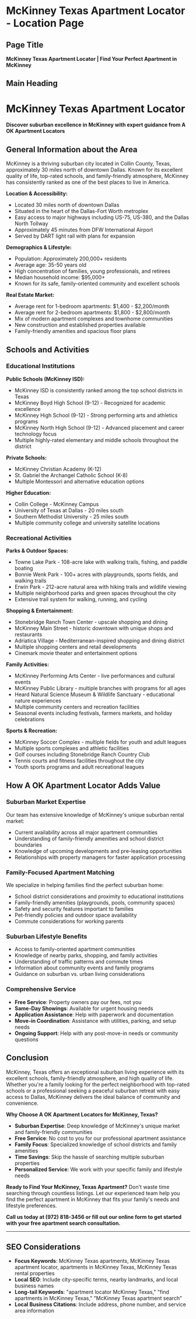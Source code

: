 # McKinney Texas Apartment Locator - Location Page

## Page Title
**McKinney Texas Apartment Locator | Find Your Perfect Apartment in McKinney**

## Main Heading
# McKinney Texas Apartment Locator

**Discover suburban excellence in McKinney with expert guidance from A OK Apartment Locators**

## General Information about the Area

McKinney is a thriving suburban city located in Collin County, Texas, approximately 30 miles north of downtown Dallas. Known for its excellent quality of life, top-rated schools, and family-friendly atmosphere, McKinney has consistently ranked as one of the best places to live in America.

**Location & Accessibility:**
- Located 30 miles north of downtown Dallas
- Situated in the heart of the Dallas-Fort Worth metroplex
- Easy access to major highways including US-75, US-380, and the Dallas North Tollway
- Approximately 45 minutes from DFW International Airport
- Served by DART light rail with plans for expansion

**Demographics & Lifestyle:**
- Population: Approximately 200,000+ residents
- Average age: 35-50 years old
- High concentration of families, young professionals, and retirees
- Median household income: $95,000+
- Known for its safe, family-oriented community and excellent schools

**Real Estate Market:**
- Average rent for 1-bedroom apartments: $1,400 - $2,200/month
- Average rent for 2-bedroom apartments: $1,800 - $2,800/month
- Mix of modern apartment complexes and townhome communities
- New construction and established properties available
- Family-friendly amenities and spacious floor plans

## Schools and Activities

### Educational Institutions
**Public Schools (McKinney ISD):**
- McKinney ISD is consistently ranked among the top school districts in Texas
- McKinney Boyd High School (9-12) - Recognized for academic excellence
- McKinney High School (9-12) - Strong performing arts and athletics programs
- McKinney North High School (9-12) - Advanced placement and career technology focus
- Multiple highly-rated elementary and middle schools throughout the district

**Private Schools:**
- McKinney Christian Academy (K-12)
- St. Gabriel the Archangel Catholic School (K-8)
- Multiple Montessori and alternative education options

**Higher Education:**
- Collin College - McKinney Campus
- University of Texas at Dallas - 20 miles south
- Southern Methodist University - 25 miles south
- Multiple community college and university satellite locations

### Recreational Activities
**Parks & Outdoor Spaces:**
- Towne Lake Park - 108-acre lake with walking trails, fishing, and paddle boating
- Bonnie Wenk Park - 100+ acres with playgrounds, sports fields, and walking trails
- Erwin Park - 212-acre natural area with hiking trails and wildlife viewing
- Multiple neighborhood parks and green spaces throughout the city
- Extensive trail system for walking, running, and cycling

**Shopping & Entertainment:**
- Stonebridge Ranch Town Center - upscale shopping and dining
- McKinney Main Street - historic downtown with unique shops and restaurants
- Adriatica Village - Mediterranean-inspired shopping and dining district
- Multiple shopping centers and retail developments
- Cinemark movie theater and entertainment options

**Family Activities:**
- McKinney Performing Arts Center - live performances and cultural events
- McKinney Public Library - multiple branches with programs for all ages
- Heard Natural Science Museum & Wildlife Sanctuary - educational nature experiences
- Multiple community centers and recreation facilities
- Seasonal events including festivals, farmers markets, and holiday celebrations

**Sports & Recreation:**
- McKinney Soccer Complex - multiple fields for youth and adult leagues
- Multiple sports complexes and athletic facilities
- Golf courses including Stonebridge Ranch Country Club
- Tennis courts and fitness facilities throughout the city
- Youth sports programs and adult recreational leagues

## How A OK Apartment Locator Adds Value

### Suburban Market Expertise
Our team has extensive knowledge of McKinney's unique suburban rental market:
- Current availability across all major apartment communities
- Understanding of family-friendly amenities and school district boundaries
- Knowledge of upcoming developments and pre-leasing opportunities
- Relationships with property managers for faster application processing

### Family-Focused Apartment Matching
We specialize in helping families find the perfect suburban home:
- School district considerations and proximity to educational institutions
- Family-friendly amenities (playgrounds, pools, community spaces)
- Safety and security features important to families
- Pet-friendly policies and outdoor space availability
- Commute considerations for working parents

### Suburban Lifestyle Benefits
- Access to family-oriented apartment communities
- Knowledge of nearby parks, shopping, and family activities
- Understanding of traffic patterns and commute times
- Information about community events and family programs
- Guidance on suburban vs. urban living considerations

### Comprehensive Service
- **Free Service**: Property owners pay our fees, not you
- **Same-Day Showings**: Available for urgent housing needs
- **Application Assistance**: Help with paperwork and documentation
- **Move-in Coordination**: Assistance with utilities, parking, and setup needs
- **Ongoing Support**: Help with any post-move-in needs or community questions

## Conclusion

McKinney, Texas offers an exceptional suburban living experience with its excellent schools, family-friendly atmosphere, and high quality of life. Whether you're a family looking for the perfect neighborhood with top-rated schools or a professional seeking a peaceful suburban retreat with easy access to Dallas, McKinney delivers the ideal balance of community and convenience.

**Why Choose A OK Apartment Locators for McKinney, Texas?**
- **Suburban Expertise**: Deep knowledge of McKinney's unique market and family-friendly communities
- **Free Service**: No cost to you for our professional apartment assistance
- **Family Focus**: Specialized knowledge of school districts and family amenities
- **Time Savings**: Skip the hassle of searching multiple suburban properties
- **Personalized Service**: We work with your specific family and lifestyle needs

**Ready to Find Your McKinney, Texas Apartment?**
Don't waste time searching through countless listings. Let our experienced team help you find the perfect apartment in McKinney that fits your family's needs and lifestyle preferences.

**Call us today at (972) 818-3456 or fill out our online form to get started with your free apartment search consultation.**

---

## SEO Considerations
- **Focus Keywords**: McKinney Texas apartments, McKinney Texas apartment locator, apartments in McKinney Texas, McKinney Texas rental properties
- **Local SEO**: Include city-specific terms, nearby landmarks, and local business names
- **Long-tail Keywords**: "apartment locator McKinney Texas," "find apartments in McKinney Texas," "McKinney Texas apartment search"
- **Local Business Citations**: Include address, phone number, and service area information
